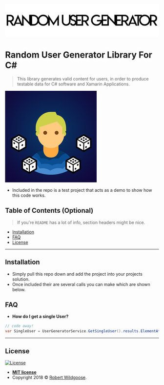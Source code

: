 <a href="http://www.robertwildgoose.co.uk"><img src="bannerTop.png" title="RobertWildgoose" alt="RobertWildgoose"></a>

# Random User Generator Library For C#

> This library generates valid content for users, in order to produce testable data for C# software and Xamarin Applications.

[![Logo](logo.png)]()

- Included in the repo is a test project that acts as a demo to show how this code works.


## Table of Contents (Optional)

> If you're `README` has a lot of info, section headers might be nice.

- [Installation](#installation)
- [FAQ](#faq)
- [License](#license)


---

## Installation

- Simply pull this repo down and add the project into your projects solution.
- Once included their are several calls you can make  which are shown below.

## FAQ

- **How do I get a single User?**
```c#
// code away!
var SingleUser = UserGeneratorService.GetSingleUser().results.ElementAtOrDefault(0);
```

---

## License

[![License](http://img.shields.io/:license-mit-blue.svg?style=flat-square)](http://badges.mit-license.org)

- **[MIT license](http://opensource.org/licenses/mit-license.php)**
- Copyright 2018 © <a href="http://www.robertwildgoose.co.uk" target="_blank">Robert Wildgoose</a>.
